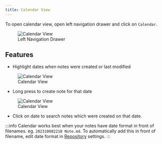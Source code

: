 ```yaml
---
title: Calendar View
---
```


To open calendar view, open left navigation drawer and click on `Calendar`.

<figure>
<img src="/assets/img/nav-bar-calendar.png" alt="Calendar View"/>
 <figcaption>Left Navigation Drawer</figcaption>
</figure>

## Features 

- Highlight dates when notes were created or last modified

<figure>
<img src="/assets/img/calendar.webp" alt="Calendar View"/>
 <figcaption>Calendar View</figcaption>
</figure>

- Long press to create note for that date

<figure>
<img src="/assets/img/calendar1.webp" alt="Calendar View"/>
 <figcaption>Calendar View</figcaption>
</figure>

- Click on date to search notes which were created on that date.

:::info
Calendar works best when your notes have date format in front of filenames. eg. `202310082210 Note.md`.
To automatically add this in front of filename, edit date format in [Repository](repository#date-format) settings.
:::

